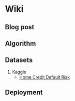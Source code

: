 # Wiki

## Blog post

## Algorithm

## Datasets

1. Kaggle
    * [Home Credit Default Risk](https://www.kaggle.com/c/home-credit-default-risk/data)

## Deployment